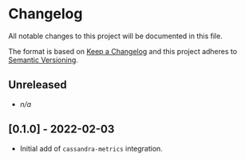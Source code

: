 # Changelog

All notable changes to this project will be documented in this file.

The format is based on [Keep a Changelog][changelog] and this project adheres 
to [Semantic Versioning][semver].

## Unreleased

- *n/a*

## [0.1.0] - 2022-02-03

- Initial add of `cassandra-metrics` integration.


[changelog]: http://keepachangelog.com/en/1.0.0/
[semver]: http://semver.org/spec/v2.0.0.html

